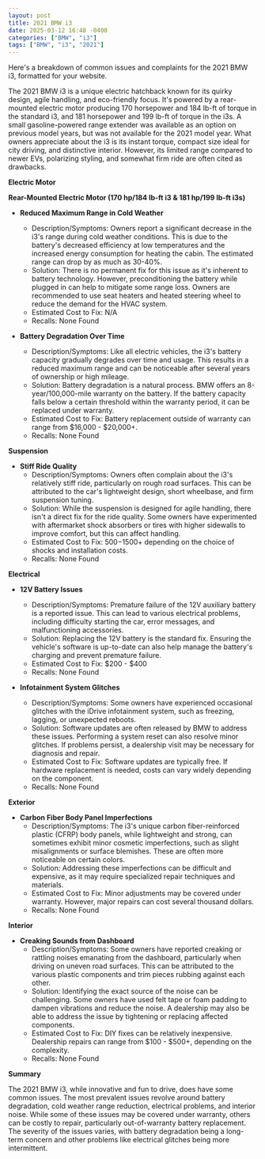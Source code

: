 ```yaml
---
layout: post
title: 2021 BMW i3
date: 2025-03-12 16:48 -0400
categories: ["BMW", "i3"]
tags: ["BMW", "i3", "2021"]
---
```

Here's a breakdown of common issues and complaints for the 2021 BMW i3, formatted for your website.

The 2021 BMW i3 is a unique electric hatchback known for its quirky design, agile handling, and eco-friendly focus. It's powered by a rear-mounted electric motor producing 170 horsepower and 184 lb-ft of torque in the standard i3, and 181 horsepower and 199 lb-ft of torque in the i3s. A small gasoline-powered range extender was available as an option on previous model years, but was not available for the 2021 model year. What owners appreciate about the i3 is its instant torque, compact size ideal for city driving, and distinctive interior. However, its limited range compared to newer EVs, polarizing styling, and somewhat firm ride are often cited as drawbacks.

**Electric Motor**

**Rear-Mounted Electric Motor (170 hp/184 lb-ft i3 & 181 hp/199 lb-ft i3s)**

*   **Reduced Maximum Range in Cold Weather**
    *   Description/Symptoms: Owners report a significant decrease in the i3's range during cold weather conditions. This is due to the battery's decreased efficiency at low temperatures and the increased energy consumption for heating the cabin. The estimated range can drop by as much as 30-40%.
    *   Solution: There is no permanent fix for this issue as it's inherent to battery technology. However, preconditioning the battery while plugged in can help to mitigate some range loss. Owners are recommended to use seat heaters and heated steering wheel to reduce the demand for the HVAC system.
    *   Estimated Cost to Fix: N/A
    *   Recalls: None Found

*   **Battery Degradation Over Time**
    *   Description/Symptoms: Like all electric vehicles, the i3's battery capacity gradually degrades over time and usage. This results in a reduced maximum range and can be noticeable after several years of ownership or high mileage.
    *   Solution: Battery degradation is a natural process. BMW offers an 8-year/100,000-mile warranty on the battery. If the battery capacity falls below a certain threshold within the warranty period, it can be replaced under warranty.
    *   Estimated Cost to Fix: Battery replacement outside of warranty can range from $16,000 - $20,000+.
    *   Recalls: None Found

**Suspension**

*   **Stiff Ride Quality**
    *   Description/Symptoms: Owners often complain about the i3's relatively stiff ride, particularly on rough road surfaces. This can be attributed to the car's lightweight design, short wheelbase, and firm suspension tuning.
    *   Solution: While the suspension is designed for agile handling, there isn't a direct fix for the ride quality. Some owners have experimented with aftermarket shock absorbers or tires with higher sidewalls to improve comfort, but this can affect handling.
    *   Estimated Cost to Fix: $500-$1500+ depending on the choice of shocks and installation costs.
    *   Recalls: None Found

**Electrical**

*   **12V Battery Issues**
    *   Description/Symptoms: Premature failure of the 12V auxiliary battery is a reported issue. This can lead to various electrical problems, including difficulty starting the car, error messages, and malfunctioning accessories.
    *   Solution: Replacing the 12V battery is the standard fix. Ensuring the vehicle's software is up-to-date can also help manage the battery's charging and prevent premature failure.
    *   Estimated Cost to Fix: $200 - $400
    *   Recalls: None Found

*   **Infotainment System Glitches**
    *   Description/Symptoms: Some owners have experienced occasional glitches with the iDrive infotainment system, such as freezing, lagging, or unexpected reboots.
    *   Solution: Software updates are often released by BMW to address these issues. Performing a system reset can also resolve minor glitches. If problems persist, a dealership visit may be necessary for diagnosis and repair.
    *   Estimated Cost to Fix: Software updates are typically free. If hardware replacement is needed, costs can vary widely depending on the component.
    *   Recalls: None Found

**Exterior**

*   **Carbon Fiber Body Panel Imperfections**
    *   Description/Symptoms: The i3's unique carbon fiber-reinforced plastic (CFRP) body panels, while lightweight and strong, can sometimes exhibit minor cosmetic imperfections, such as slight misalignments or surface blemishes. These are often more noticeable on certain colors.
    *   Solution: Addressing these imperfections can be difficult and expensive, as it may require specialized repair techniques and materials.
    *   Estimated Cost to Fix: Minor adjustments may be covered under warranty. However, major repairs can cost several thousand dollars.
    *   Recalls: None Found

**Interior**

*   **Creaking Sounds from Dashboard**
    *   Description/Symptoms: Some owners have reported creaking or rattling noises emanating from the dashboard, particularly when driving on uneven road surfaces. This can be attributed to the various plastic components and trim pieces rubbing against each other.
    *   Solution: Identifying the exact source of the noise can be challenging. Some owners have used felt tape or foam padding to dampen vibrations and reduce the noise. A dealership may also be able to address the issue by tightening or replacing affected components.
    *   Estimated Cost to Fix: DIY fixes can be relatively inexpensive. Dealership repairs can range from $100 - $500+, depending on the complexity.
    *   Recalls: None Found

**Summary**

The 2021 BMW i3, while innovative and fun to drive, does have some common issues. The most prevalent issues revolve around battery degradation, cold weather range reduction, electrical problems, and interior noise. While some of these issues may be covered under warranty, others can be costly to repair, particularly out-of-warranty battery replacement. The severity of the issues varies, with battery degradation being a long-term concern and other problems like electrical glitches being more intermittent.

